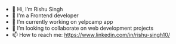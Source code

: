 - 👋 Hi, I’m Rishu Singh
- 👀 I'm a Frontend developer
- 🌱 I’m currently working on yelpcamp app
- 💞️ I’m looking to collaborate on web development projects
- 📫 How to reach me: https://www.linkedin.com/in/rishu-singh10/
